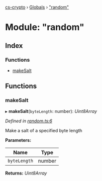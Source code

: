 [cs-crypto](../README.md) › [Globals](../globals.md) › ["random"](_random_.md)

# Module: "random"

## Index

### Functions

* [makeSalt](_random_.md#makesalt)

## Functions

###  makeSalt

▸ **makeSalt**(`byteLength`: number): *Uint8Array*

*Defined in [random.ts:6](https://github.com/very-amused/CS-crypto/blob/3b1ba86/src/random.ts#L6)*

Make a salt of a specified byte length

**Parameters:**

Name | Type |
------ | ------ |
`byteLength` | number |

**Returns:** *Uint8Array*
